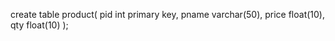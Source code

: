 create table product(
   pid int primary key,
   pname varchar(50),
   price float(10),
   qty float(10)
);